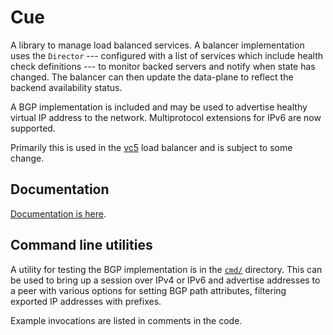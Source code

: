 # Cue

A library to manage load balanced services. A balancer implementation
uses the `Director` --- configured with a list of services which
include health check definitions --- to monitor backed servers and
notify when state has changed. The balancer can then update the
data-plane to reflect the backend availability status.

A BGP implementation is included and may be used to advertise healthy
virtual IP address to the network. Multiprotocol extensions for IPv6
are now supported.

Primarily this is used in the [vc5](https://github.com/davidcoles/vc5)
load balancer and is subject to some change.

## Documentation

[Documentation is here](https://pkg.go.dev/github.com/davidcoles/cue).

## Command line utilities

A utility for testing the BGP implementation is in the [`cmd/`](cmd/)
directory. This can be used to bring up a session over IPv4 or IPv6
and advertise addresses to a peer with various options for setting
BGP path attributes, filtering exported IP addresses with prefixes.

Example invocations are listed in comments in the code.
